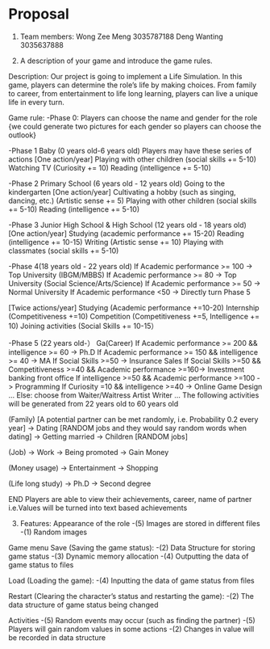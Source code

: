 # Proposal

1. Team members:
Wong Zee Meng 3035787188
Deng Wanting 3035637888

2. A description of your game and introduce the game rules.

Description:
Our project is going to implement a Life Simulation. In this game, players can determine the role’s life by making choices. From family to career, from entertainment to life long learning, players can live a unique life in every turn.

Game rule:
-Phase 0: Players can choose the name and gender for the role {we could generate two pictures for each gender so players can choose the outlook}

-Phase 1 Baby (0 years old-6 years old)
Players may have these series of actions
[One action/year]
Playing with other children (social skills += 5-10)
Watching TV (Curiosity += 10)
Reading (intelligence += 5-10)

-Phase 2 Primary School (6 years old - 12 years old) Going to the kindergarten 
[One action/year]
Cultivating a hobby (such as singing, dancing, etc.) (Artistic sense += 5)
Playing with other children (social skills += 5-10)
Reading (intelligence += 5-10)

-Phase 3 Junior High School & High School (12 years old - 18 years old) 
[One action/year]
Studying (academic performance += 15-20)
Reading (intelligence += 10-15)
Writing (Artistic sense += 10)
Playing with classmates (social skills += 5-10)

-Phase 4(18 years old - 22 years old) 
If Academic performance >= 100 -> Top University (IBGM/MBBS)
If Academic performance >= 80 -> Top University (Social Science/Arts/Science)
If Academic performance >= 50 -> Normal University
If Academic performance <50 -> Directly turn Phase 5

[Twice actions/year]
Studying (Academic performance +=10-20)
Internship (Competitiveness +=10)
Competition (Competitiveness +=5, Intelligence += 10)
Joining activities (Social Skills += 10-15）

-Phase 5 (22 years old-）
Ga(Career)
If Academic performance >= 200 && intelligence >= 60 -> Ph.D
If Academic performance >= 150 && intelligence >= 40 -> MA
If Social Skills >=50 -> Insurance Sales
If Social Skills >=50 && Competitiveness >=40 && Academic performance >=160-> Investment banking front office
If intelligence >=50 && Academic performance >=100 -> Programming
If Curiosity =10 && intelligence >=40 -> Online Game Design
…
Else: choose from
Waiter/Waitress
Artist
Writer
…
The following activities will be generated from 22 years old to 60 years old

(Family) [A potential partner can be met randomly, i.e. Probability 0.2 every year]
-> Dating [RANDOM jobs and they would say random words when dating]
-> Getting married 
-> Children [RANDOM jobs]

(Job)
-> Work
-> Being promoted
-> Gain Money

(Money usage)
-> Entertainment
-> Shopping

(Life long study)
-> Ph.D
-> Second degree

END
Players are able to view their achievements, career, name of partner
i.e.Values will be turned into text based achievements


3. Features:
Appearance of the role
-(5) Images are stored in different files
-(1) Random images

Game menu
Save (Saving the game status):
-(2) Data Structure for storing game status
-(3) Dynamic memory allocation
-(4) Outputting the data of game status to files

Load (Loading the game):
-(4) Inputting the data of game status from files

Restart (Clearing the character’s status and restarting the game):
-(2) The data structure of game status being changed

Activities
-(5) Random events may occur (such as finding the partner)
-(5) Players will gain random values in some actions
-(2) Changes in value will be recorded in data structure
